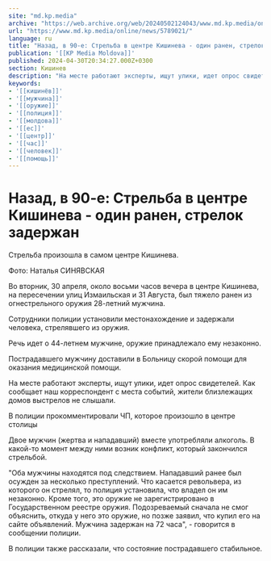 ```yaml
---
site: "md.kp.media"
archive: "https://web.archive.org/web/20240502124043/www.md.kp.media/online/news/5789021/"
url: "https://www.md.kp.media/online/news/5789021/"
language: ru
title: "Назад, в 90-е: Стрельба в центре Кишинева - один ранен, стрелок задержан"
publication: '[[KP Media Moldova]]'
published: 2024-04-30T20:34:27.000Z+0300
section: Кишинев
description: "На месте работают эксперты, ищут улики, идет опрос свидетелей"
keywords:
- '[[кишинёв]]'
- '[[мужчина]]'
- '[[оружие]]'
- '[[полиция]]'
- '[[молдова]]'
- '[[ес]]'
- '[[центр]]'
- '[[час]]'
- '[[человек]]'
- '[[помощь]]'
---
```


# Назад, в 90-е: Стрельба в центре Кишинева - один ранен, стрелок задержан

Стрельба произошла в самом центре Кишинева.

Фото: Наталья СИНЯВСКАЯ

Во вторник, 30 апреля, около восьми часов вечера в центре Кишинева, на пересечении улиц Измаильская и 31 Августа, был тяжело ранен из огнестрельного оружия 28-летний мужчина.

Сотрудники полиции установили местонахождение и задержали человека, стрелявшего из оружия.

Речь идет о 44-летнем мужчине, оружие принадлежало ему незаконно.

Пострадавшего мужчину доставили в Больницу скорой помощи для оказания медицинской помощи.

На месте работают эксперты, ищут улики, идет опрос свидетелей. Как сообщает наш корреспондент с места событий, жители близлежащих домов выстрелов не слышали.

В полиции прокомментировали ЧП, которое произошло в центре столицы

Двое мужчин (жертва и нападавший) вместе употребляли алкоголь. В какой-то момент между ними возник конфликт, который закончился стрельбой.

"Оба мужчины находятся под следствием. Нападавший ранее был осужден за несколько преступлений. Что касается револьвера, из которого он стрелял, то полиция установила, что владел он им незаконно. Кроме того, это оружие не зарегистрировано в Государственном реестре оружия. Подозреваемый сначала не смог объяснить, откуда у него это оружие, но позже заявил, что купил его на сайте объявлений. Мужчина задержан на 72 часа", - говорится в сообщении полиции.

В полиции также рассказали, что состояние пострадавшего стабильное.